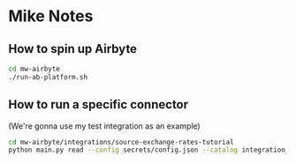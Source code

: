 # Mike Notes

## How to spin up Airbyte

```bash
cd mw-airbyte
./run-ab-platform.sh 
```

## How to run a specific connector 

(We're gonna use my test integration as an example)

```bash
cd mw-airbyte/integrations/source-exchange-rates-tutorial
python main.py read --config secrets/config.json --catalog integration_tests/configured_catalog.json
```